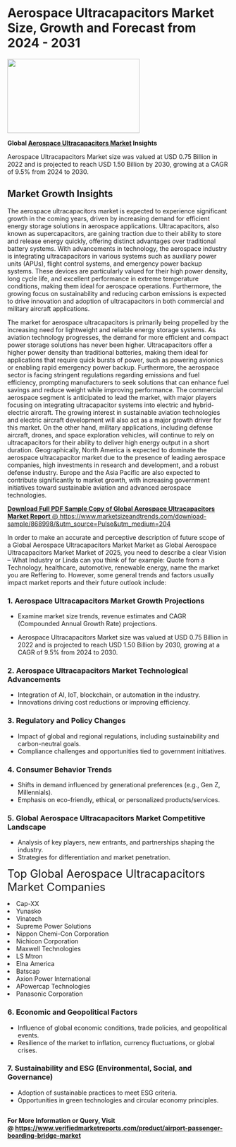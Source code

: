 <H1>Aerospace Ultracapacitors Market Size, Growth and Forecast from 2024 - 2031</H1><img class="aligncenter size-medium wp-image-584254" src="https://thirdeyenews.in/wp-content/uploads/2024/09/Global-Market-Research-300x168.jpeg" alt="" width="300" height="168" /><p><strong>Global&nbsp;<a href="https://www.marketsizeandtrends.com/download-sample/868998/&amp;utm_source=Pulse&amp;utm_medium=204">Aerospace Ultracapacitors Market</a> Insights</strong></p><p>Aerospace Ultracapacitors Market size was valued at USD 0.75 Billion in 2022 and is projected to reach USD 1.50 Billion by 2030, growing at a CAGR of 9.5% from 2024 to 2030.</p><p><h2>Market Growth Insights</h2> <p>The aerospace ultracapacitors market is expected to experience significant growth in the coming years, driven by increasing demand for efficient energy storage solutions in aerospace applications. Ultracapacitors, also known as supercapacitors, are gaining traction due to their ability to store and release energy quickly, offering distinct advantages over traditional battery systems. With advancements in technology, the aerospace industry is integrating ultracapacitors in various systems such as auxiliary power units (APUs), flight control systems, and emergency power backup systems. These devices are particularly valued for their high power density, long cycle life, and excellent performance in extreme temperature conditions, making them ideal for aerospace operations. Furthermore, the growing focus on sustainability and reducing carbon emissions is expected to drive innovation and adoption of ultracapacitors in both commercial and military aircraft applications.</p> <p><a href="#"></a></p> <p>The market for aerospace ultracapacitors is primarily being propelled by the increasing need for lightweight and reliable energy storage systems. As aviation technology progresses, the demand for more efficient and compact power storage solutions has never been higher. Ultracapacitors offer a higher power density than traditional batteries, making them ideal for applications that require quick bursts of power, such as powering avionics or enabling rapid emergency power backup. Furthermore, the aerospace sector is facing stringent regulations regarding emissions and fuel efficiency, prompting manufacturers to seek solutions that can enhance fuel savings and reduce weight while improving performance. The commercial aerospace segment is anticipated to lead the market, with major players focusing on integrating ultracapacitor systems into electric and hybrid-electric aircraft. The growing interest in sustainable aviation technologies and electric aircraft development will also act as a major growth driver for this market. On the other hand, military applications, including defense aircraft, drones, and space exploration vehicles, will continue to rely on ultracapacitors for their ability to deliver high energy output in a short duration. Geographically, North America is expected to dominate the aerospace ultracapacitor market due to the presence of leading aerospace companies, high investments in research and development, and a robust defense industry. Europe and the Asia Pacific are also expected to contribute significantly to market growth, with increasing government initiatives toward sustainable aviation and advanced aerospace technologies.</p> <p><a href="#"></p><p><span class=""><strong>Download Full PDF Sample Copy of Global Aerospace Ultracapacitors Market Report</strong> @ <a href="https://www.marketsizeandtrends.com/download-sample/868998/&amp;utm_source=Pulse&amp;utm_medium=204" target="_blank">https://www.marketsizeandtrends.com/download-sample/868998/&amp;utm_source=Pulse&amp;utm_medium=204</a></span></p><p>In order to make an accurate and perceptive description of future scope of a Global&nbsp;Aerospace Ultracapacitors Market Market as Global&nbsp;Aerospace Ultracapacitors Market Market of 2025, you need to describe a clear Vision &ndash; What Industry or Linda can you think of for example: Quote from a Technology, healthcare, automotive, renewable energy, name the market you are Reffering to. However, some general trends and factors usually impact market reports and their future outlook include:</p><h3>1.&nbsp;<strong>Aerospace Ultracapacitors Market Growth Projections</strong></h3><ul><li>Examine market size trends, revenue estimates and CAGR (Compounded Annual Growth Rate) projections.</li><li><p>Aerospace Ultracapacitors Market size was valued at USD 0.75 Billion in 2022 and is projected to reach USD 1.50 Billion by 2030, growing at a CAGR of 9.5% from 2024 to 2030.</p></li></ul><h3>2.&nbsp;<strong>Aerospace Ultracapacitors Market Technological Advancements</strong></h3><ul><li>Integration of AI, IoT, blockchain, or automation in the industry.</li><li>Innovations driving cost reductions or improving efficiency.</li></ul><h3>3.&nbsp;<strong>Regulatory and Policy Changes</strong></h3><ul><li>Impact of global and regional regulations, including sustainability and carbon-neutral goals.</li><li>Compliance challenges and opportunities tied to government initiatives.</li></ul><h3>4.&nbsp;<strong>Consumer Behavior Trends</strong></h3><ul><li>Shifts in demand influenced by generational preferences (e.g., Gen Z, Millennials).</li><li>Emphasis on eco-friendly, ethical, or personalized products/services.</li></ul><h3>5.&nbsp;<strong>Global Aerospace Ultracapacitors Market Competitive Landscape</strong></h3><ul><li>Analysis of key players, new entrants, and partnerships shaping the industry.</li><li>Strategies for differentiation and market penetration.</li></ul><p data-pm-slice="1 1 []"><span style="color: inherit; font-family: inherit; font-size: 25px;">Top Global Aerospace Ultracapacitors Market Companies</span></p><div class="" data-test-id=""><p><li>Cap-XX</li><li> Yunasko</li><li> Vinatech</li><li> Supreme Power Solutions</li><li> Nippon Chemi-Con Corporation</li><li> Nichicon Corporation</li><li> Maxwell Technologies</li><li> LS Mtron</li><li> Elna America</li><li> Batscap</li><li> Axion Power International</li><li> APowercap Technologies</li><li> Panasonic Corporation</li></p></div><h3>6.&nbsp;<strong>Economic and Geopolitical Factors</strong></h3><ul><li>Influence of global economic conditions, trade policies, and geopolitical events.</li><li>Resilience of the market to inflation, currency fluctuations, or global crises.</li></ul><h3>7.&nbsp;<strong>Sustainability and ESG (Environmental, Social, and Governance)</strong></h3><ul><li>Adoption of sustainable practices to meet ESG criteria.</li><li>Opportunities in green technologies and circular economy principles.</li></ul><h2><strong style="font-size: 14px;">For More Information or Query, Visit @&nbsp;</strong><a style="background-color: #ffffff; font-size: 14px;" href="https://www.marketsizeandtrends.com/report/aerospace-ultracapacitors-market/" target="_blank">https://www.verifiedmarketreports.com/product/airport-passenger-boarding-bridge-market</a></h2>
